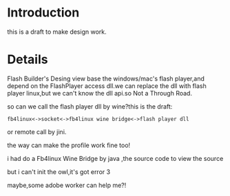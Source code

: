 # Introduction #

this is a draft to make design work.


# Details #

Flash Builder's Desing view base the windows/mac's flash player,and depend on the FlashPlayer access dll.we can replace the dll with flash player linux,but we can't know the dll api.so  Not a Through Road.

so can we call the flash player dll by wine?this is the draft:

```
fb4linux<->socket<->fb4linux wine bridge<->flash player dll
```

or remote call by jini.

the way can make the profile work fine too!

i had do a Fb4linux Wine Bridge by java ,the source code to view the source

but i can't init the owl,it's got error 3

maybe,some adobe worker can help me?!
